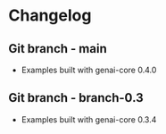 # Changelog

## Git branch - main

* Examples built with genai-core 0.4.0

## Git branch - branch-0.3

* Examples built with genai-core 0.3.4
